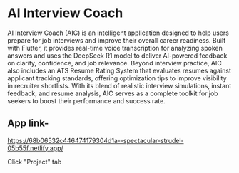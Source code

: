 # AI Interview Coach

AI Interview Coach (AIC) is an intelligent application designed to help users prepare for job interviews and improve their overall career readiness. Built with Flutter, it provides real-time voice transcription for analyzing spoken answers and uses the DeepSeek R1 model to deliver AI-powered feedback on clarity, confidence, and job relevance. Beyond interview practice, AIC also includes an ATS Resume Rating System that evaluates resumes against applicant tracking standards, offering optimization tips to improve visibility in recruiter shortlists. With its blend of realistic interview simulations, instant feedback, and resume analysis, AIC serves as a complete toolkit for job seekers to boost their performance and success rate.

## App link-

https://68b06532c446474179304d1a--spectacular-strudel-05b55f.netlify.app/

Click "Project" tab


